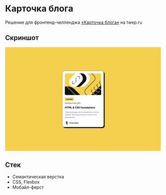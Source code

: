 # Карточка блога

Решение для фронтенд-челленджа [«Карточка блога»](https://www.twep.ru/challenges/newbee/blog-card/) на twep.ru

## Скриншот

![](./preview.jpg)

## Стек

- Семантическая верстка
- CSS, Flexbox
- Мобайл-ферст
